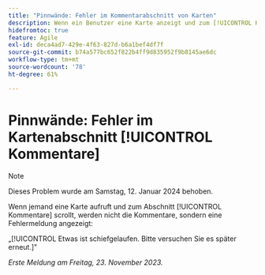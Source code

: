```yaml
---
title: "Pinnwände: Fehler im Kommentarabschnitt von Karten"
description: Wenn ein Benutzer eine Karte anzeigt und zum [!UICONTROL Kommentare], werden Kommentare nicht angezeigt und der Benutzer sieht einen Fehler.
hidefromtoc: true
feature: Agile
exl-id: deca4ad7-429e-4f63-827d-b6a1bef4df7f
source-git-commit: b74a577bc652f822b4ff9d835952f9b8145ae6dc
workflow-type: tm+mt
source-wordcount: '78'
ht-degree: 61%

---
```


# Pinnwände: Fehler im Kartenabschnitt [!UICONTROL Kommentare]

>[!NOTE]
>
>Dieses Problem wurde am Samstag, 12. Januar 2024 behoben.

Wenn jemand eine Karte aufruft und zum Abschnitt [!UICONTROL Kommentare] scrollt, werden nicht die Kommentare, sondern eine Fehlermeldung angezeigt:

„[!UICONTROL Etwas ist schiefgelaufen. Bitte versuchen Sie es später erneut.]&quot;

_Erste Meldung am Freitag, 23. November 2023._

